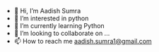 - 👋 Hi, I’m Aadish Sumra
- 👀 I’m interested in python
- 🌱 I’m currently learning Python
- 💞️ I’m looking to collaborate on ...
- 📫 How to reach me aadish.sumra1@gmail.com

<!---
Aadish14/Aadish14 is a ✨ special ✨ repository because its `README.md` (this file) appears on your GitHub profile.
You can click the Preview link to take a look at your changes.
--->

